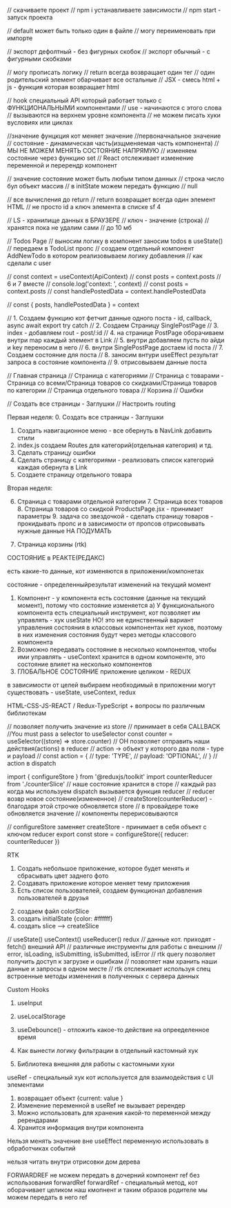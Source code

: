 // скачиваете проект
// npm i устанавливаете зависимости
// npm start - запуск проекта

// default может быть только один в файле
// могу переименовать при импорте

// экспорт дефолтный - без фигурных скобок
// экспорт обычный - с фигурными скобками

// могу прописать логику
// return всегда возвращает один тег
// один родительский элемент обарчивает все остальные
// JSX - смесь html + js - функция которая возвращает html

// hook специальный API который работает только с ФУНКЦИОНАЛЬНЫМИ компонентами
// use - начинаются с этого слова
// вызываются на верхнем уровне компонента
// не можем писать хуки вусловиях или циклах

//значение фунцкция кот меняет значение //первоначнальное значение
// состояние - динамическая часть(изщменяемая часть компонента)
// МЫ НЕ МОЖЕМ МЕНЯТЬ СОСТОЯНИЕ НАПРЯМУЮ
// изменяем состояние через функцию set
// React отслеживает изменение переменной и перерендр компонент

// значение состояние может быть любым типом данных
// строка число бул объект массив
// в initState можем передать функцию
// null

// все вычисления до return
// return возвращает всегда один элемент HTML
// не просто id а ключ элемента в списке
sf 4

// LS - хранилище данных в БРАУЗЕРЕ
// ключ - значение (строка)
// хранятся пока не удалим сами
// до 10 мб

// Todos Page
// выносим логику в компонент заносим todos в useState()
// передаем в TodoList пропс
// создаем отдельный компонент AddNewTodo в котором реализовываем логику добавления
// как сделали с user

// const context = useContext(ApiContext)
// const posts = context.posts
// 6 и 7 вместе
// console.log('context: ', context)
// const posts = context.posts
// const handlePostedData = context.handlePostedData

// const { posts, handlePostedData } = context

// 1. Создаем функцию кот фетчит данные одного поста - id, callback, async await export try catch
// 2. Создаем Страницу SinglePostPage
// 3. index - добавляем rout - post/:id
// 4. на странице PostPage оборачиваем внутри map каждый элемент в Link
// 5. внутри добавляем пусть по айди и key переносим в него
// 6. внутри SinglePostPage достаем id поста
// 7. Создаем состояние для поста
// 8. заносим внтури useEffect результат запроса в состояние компонента
// 9. отрисовываем данные поста

// Главная страница
// Страница с категориями
// Страница с товарами - Страница со всеми/Страница товаров со скидками/Страница товаров по категории
// Страница отдельного товара
// Корзина
// Ошибки

// Создать все страницы - Заглушки
// Настроить routing

Первая неделя: 0. Создать все страницы - Заглушки

1. Создать навигационное меню - все обернуть в NavLink
   добавить стили
2. index.js создаем Routes для категорий(отдельная категория) и тд.
3. Сделать страницу ошибки
4. Сделать страницу с категориями - реализовать
   список категорий каждая обернута в Link
5. Создаете страницу отдельного товара

Вторая неделя:

6. Страница с товарами отдельной категории 7. Страница всех товаров 8. Страница товаров со скидкой
   ProductsPage.jsx - принимает параметры 9. задача со звездочкой - сделать страницу товаров - прокидывать пропс и в зависимости от пропсов отрисовывать нужные данные НА ПОДУМАТЬ

7. Страница корзины (rtk)

СОСТОЯНИЕ в РЕАКТЕ(РЕДАКС)

есть какие-то данные, кот изменяются в приложении/компонетах

состояние - определенныйрезультат изменений на текущий момент

1. Компонент - у компонента есть состояние (данные на текущий момент), потому что состояние изменяется
   а) У функционального компонента есть специальный инструмент, кот позволяет им управлять - хук useState
   НО! это не единственный вариант управления состояния
   в классовых компонентах нет хуков, поэтому в них изменения состояния будут через методы классового компонента
2. Возможно передавать состояние в несколько компонентов, чтобы ими управлять - useContext
   хранится в одном компоненте, это состояние влияет на несколько компонентов
3. ГЛОБАЛЬНОЕ СОСТОЯНИЕ приложение целиком - REDUX

в зависимости от целей выбираем необходимый
в приложении могут существовать - useState, useContext, redux

HTML-CSS-JS-REACT / Redux-TypeScript + вопросы по различным библиотекам

// позволяет получить значение из store
// принимает в себя CALLBACK
//You must pass a selector to useSelector
const counter = useSelector((store) => store.counter)
// ОН позволяет отправить наши действия(actions) в reducer
// action -> объект у которого два поля - type и payload
// const action = {
// type: 'TYPE',
// payload: 'OPTIONAL',
// }
// action в dispatch

import { configureStore } from '@reduxjs/toolkit'
import counterReducer from './counterSlice'
// наше состояние хранится в сторе
// каждый раз когда мы используем dispatch вызывается функция reducer
// reducer возвр новое состояние(измененное)
// createStore(counterReducer) - благодаря этой строчке обновляется store
// в провайдере тоже обновляется значение
// компоненты перерисовываются

// configureStore заменяет createStore - принимает в себя объект с ключом reducer
export const store = configureStore({ reducer: counterReducer })

RTK

1. Создать небольшое приложение, которое будет менять и сбрасывать цвет заднего фото
2. Создавать приложение которое меняет тему приложения
3. Есть список пользователей, создаем функционал добавления пользователей в друзья

2) создаем файл colorSlice
3) создать initialState {color: #ffffff}
4) создать slice --> createSlice

// useState() useContext() useReducer() redux
// данные кот. приходят - fetch() внешний API
// различные инструменты для работы с внешним
// error, isLoading, isSubmitting, isSubmitted, isError
// rtk query позволяет получить доступ к загрузке и ошибкам
// позволяет нам хранить наши данные и запросы в одном месте
// rtk отслеживает используя спец встроенные методы изменения в полученных с сервера данных

Custom Hooks

1. useInput
2. useLocalStorage
3. useDebounce() - отложить какое-то действие на опрееделенное время

4. Как вынести логику фильтрации в отдельный кастомный хук

5. Библиотека внешняя для работы с кастомными хуки

useRef - специальный хук кот используется для взаимодействия с UI элементами

1. возвращает объект {current: value }
2. Изменение переменной в useRef не вызывает ререндер
3. Можно использовать для хранения какой-то переменной между ререндарами
4. Хранится информация внутри компонента

Нельзя менять значение вне useEffect
переменную использовать в обработчиках событий

нельзя читать внутри отрисовки дом дерева

FORWARDREF
не можем передать в дочерний компонент ref без использования forwardRef
forwardRef - специальный метод, кот оборачивает целиком наш кмопнент и
таким образов родителе мы можем передать в него ref
